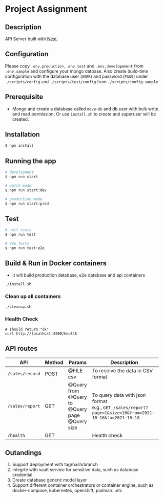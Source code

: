 # Project Assignment

## Description

API Server built with [Nest](https://github.com/nestjs/nest).

## Configuration
Please copy `.env.production`, `.env.test` and `.env.developement` from `.env.sample` and configure your mongo datbase. Also create build-time configuration with the database user (`USER`) and password (`PASS`) under `./scripts/config` and `./scripts/test/config` from `./scripts/config.sample`

## Prerequisite
- Mongo and create a database called `move-db` and db user with bulk write and read permission. Or use `install.sh` to create and superuser will be created.

## Installation

```bash
$ npm install
```

## Running the app

```bash
# development
$ npm run start

# watch mode
$ npm run start:dev

# production mode
$ npm run start:prod
```

## Test

```bash
# unit tests
$ npm run test

# e2e tests
$ npm run test:e2e
```

## Build & Run in Docker containers
* It will build production database, e2e database and api containers 
```bash
./install.sh
```

### Clean up all containers
```bash
./cleanup.sh
```

### Health Check
```
# should return "ok"
curl http://localhost:4000/health
```

## API routes
| API | Method | Params | Description |
| --- | --- | --- | --- |
| `/sales/record` | POST | @FILE csv | To receive the data in CSV format |
| `/sales/report` | GET | @Query from<br>@Query to<br>@Query page<br>@Query size | To query data with json format<br>e.g., `GET /sales/report?page=1&size=10&from=2021-10-16&to=2021-10-18` |
| `/health` | GET |  | Health check |

## Outandings
1. Support deployment with tag/hash/branch
1. Integrte with vault service for sensitive data, such as database credential
1. Create database generic model layer
1. Support different container orchestrators or container engine, such as docker-compose, kubernetes, openshift, podman...etc

